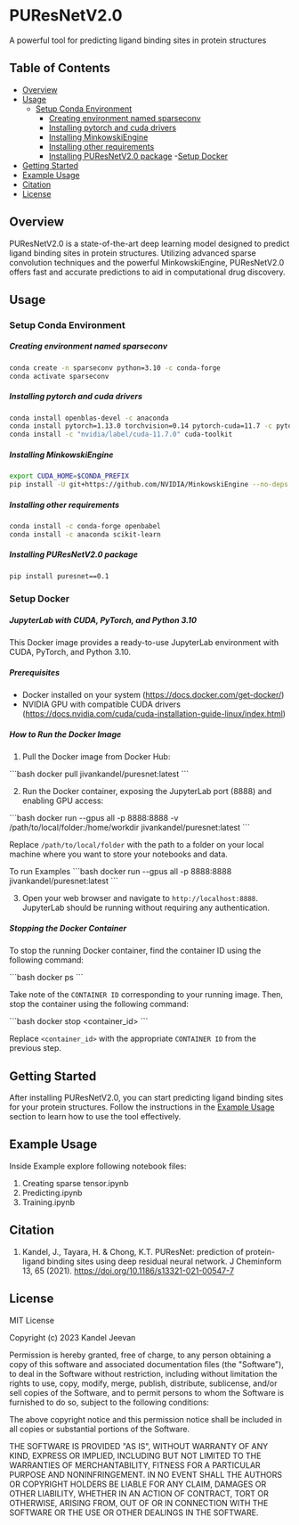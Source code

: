 # PUResNetV2.0
A powerful tool for predicting ligand binding sites in protein structures

## Table of Contents
- [Overview](#overview)
- [Usage](#usage)
    - [Setup Conda Environment](#setup-conda-environment)
        - [Creating environment named sparseconv](#creating-environment-named-sparseconv)
        - [Installing pytorch and cuda drivers](#installing-pytorch-and-cuda-drivers)
        - [Installing MinkowskiEngine](#installing-minkowskiengine)
        - [Installing other requirements](#installing-other-requirements)
        - [Installing PUResNetV2.0 package](#installing-puresnetv20-package)
    -[Setup Docker](#setup-docker)
- [Getting Started](#getting-started)
- [Example Usage](#example-usage)
- [Citation](#citation)
- [License](#license)

## Overview
PUResNetV2.0 is a state-of-the-art deep learning model designed to predict ligand binding sites in protein structures. Utilizing advanced sparse convolution techniques and the powerful MinkowskiEngine, PUResNetV2.0 offers fast and accurate predictions to aid in computational drug discovery.

## Usage

### Setup Conda Environment

##### Creating environment named sparseconv
```bash
conda create -n sparseconv python=3.10 -c conda-forge
conda activate sparseconv
```

##### Installing pytorch and cuda drivers
```bash
conda install openblas-devel -c anaconda
conda install pytorch=1.13.0 torchvision=0.14 pytorch-cuda=11.7 -c pytorch -c nvidia
conda install -c "nvidia/label/cuda-11.7.0" cuda-toolkit
```

##### Installing MinkowskiEngine
```bash
export CUDA_HOME=$CONDA_PREFIX
pip install -U git+https://github.com/NVIDIA/MinkowskiEngine --no-deps
```

##### Installing other requirements
```bash
conda install -c conda-forge openbabel
conda install -c anaconda scikit-learn
```

##### Installing PUResNetV2.0 package
```bash
pip install puresnet==0.1
```
### Setup Docker
##### JupyterLab with CUDA, PyTorch, and Python 3.10

This Docker image provides a ready-to-use JupyterLab environment with CUDA, PyTorch, and Python 3.10.

##### Prerequisites

- Docker installed on your system (https://docs.docker.com/get-docker/)
- NVIDIA GPU with compatible CUDA drivers (https://docs.nvidia.com/cuda/cuda-installation-guide-linux/index.html)

##### How to Run the Docker Image

1. Pull the Docker image from Docker Hub:

\`\`\`bash
docker pull jivankandel/puresnet:latest
\`\`\`

2. Run the Docker container, exposing the JupyterLab port (8888) and enabling GPU access:

\`\`\`bash
docker run --gpus all -p 8888:8888 -v /path/to/local/folder:/home/workdir jivankandel/puresnet:latest
\`\`\`

Replace `/path/to/local/folder` with the path to a folder on your local machine where you want to store your notebooks and data.

To run Examples
\`\`\`bash
docker run --gpus all -p 8888:8888  jivankandel/puresnet:latest
\`\`\`

3. Open your web browser and navigate to `http://localhost:8888`. JupyterLab should be running without requiring any authentication.

##### Stopping the Docker Container

To stop the running Docker container, find the container ID using the following command:

\`\`\`bash
docker ps
\`\`\`

Take note of the `CONTAINER ID` corresponding to your running image. Then, stop the container using the following command:

\`\`\`bash
docker stop <container_id>
\`\`\`

Replace `<container_id>` with the appropriate `CONTAINER ID` from the previous step.


## Getting Started
After installing PUResNetV2.0, you can start predicting ligand binding sites for your protein structures. Follow the instructions in the [Example Usage](#example-usage) section to learn how to use the tool effectively.

## Example Usage
Inside Example explore following notebook files:
1. Creating sparse tensor.ipynb
2. Predicting.ipynb
3. Training.ipynb
## Citation
1. Kandel, J., Tayara, H. & Chong, K.T. PUResNet: prediction of protein-ligand binding sites using deep residual neural network. J Cheminform 13, 65 (2021). 
https://doi.org/10.1186/s13321-021-00547-7

## License
MIT License

Copyright (c) 2023 Kandel Jeevan

 Permission is hereby granted, free of charge, to any person obtaining a copy of
 this software and associated documentation files (the "Software"), to deal in
 the Software without restriction, including without limitation the rights to
 use, copy, modify, merge, publish, distribute, sublicense, and/or sell copies
 of the Software, and to permit persons to whom the Software is furnished to do
 so, subject to the following conditions:

 The above copyright notice and this permission notice shall be included in all
 copies or substantial portions of the Software.

 THE SOFTWARE IS PROVIDED "AS IS", WITHOUT WARRANTY OF ANY KIND, EXPRESS OR
 IMPLIED, INCLUDING BUT NOT LIMITED TO THE WARRANTIES OF MERCHANTABILITY,
 FITNESS FOR A PARTICULAR PURPOSE AND NONINFRINGEMENT. IN NO EVENT SHALL THE
 AUTHORS OR COPYRIGHT HOLDERS BE LIABLE FOR ANY CLAIM, DAMAGES OR OTHER
 LIABILITY, WHETHER IN AN ACTION OF CONTRACT, TORT OR OTHERWISE, ARISING FROM,
 OUT OF OR IN CONNECTION WITH THE SOFTWARE OR THE USE OR OTHER DEALINGS IN THE
 SOFTWARE.